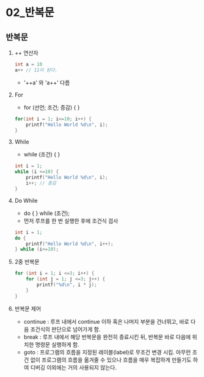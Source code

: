 02_반복문
=============

반복문
-------------
1. ++ 연산자
    ```C
    int a = 10
    a++ // 11이 된다.
    ```

    * '++a' 와 'a++' 다름

2. For
    
    * for (선언; 조건; 증감) { }

    ```C
    for(int i = 1; i<=10; i++) {
        printf("Hello World %d\n", i);
    }
    ```

3. While

    * while (조건) { }

    ```C
    int i = 1;
    while (i <=10) {
        printf("Hello World %d\n", i);
        i++; // 증감
    }
    ```

4. Do While

    * do { } while (조건);
    * 먼저 루프를 한 번 실행한 후에 조건식 검사

    ```C
    int i = 1;
    do {
        printf("Hello World %d\n", i++);
    } while (i<=10);
    ```

5. 2중 반복문
    ```C
    for (int i = 1; i <=3; i++) {
        for (int j = 1; j <=3; j++) {
            printf("%d\n", i * j);
        }
    }
    ```
    
6. 반복문 제어
    * continue : 루프 내에서 continue 이하 혹은 나머지 부분을 건너뛰고, 바로 다음 조건식의 판단으로 넘어가게 함.
    * break : 루프 내에서 해당 반복문을 완전히 종료시킨 뒤, 반복문 바로 다음에 위치한 명령문 실행하게 함.
    * goto : 프로그램의 흐름을 지정된 레이블(label)로 무조건 변경 시킴. 아무런 조건 없이 프로그램의 흐름을 옮겨줄 수 있으나 흐름을 매우 복잡하게 만들기도 하여 디버깅 이외에는 거의 사용되지 않는다.
